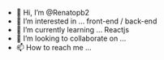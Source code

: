 - 👋 Hi, I’m @Renatopb2
- 👀 I’m interested in ... front-end / back-end
- 🌱 I’m currently learning ... Reactjs
- 💞️ I’m looking to collaborate on ... 
- 📫 How to reach me ...

<!---
Renatopb2/Renatopb2 is a ✨ special ✨ repository because its `README.md` (this file) appears on your GitHub profile.
You can click the Preview link to take a look at your changes.
--->
